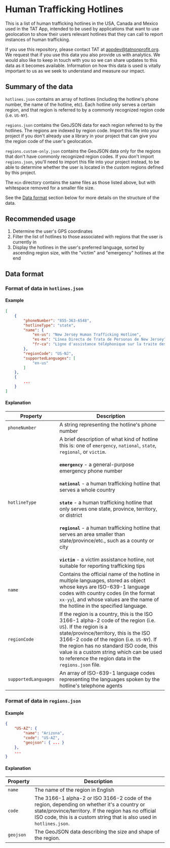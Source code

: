 # Human Trafficking Hotlines

This is a list of human trafficking hotlines in the USA, Canada and Mexico used in the TAT App, intended to be used by applications that want to use geolocation to show their users relevant hotlines that they can call to report instances of human trafficking.

If you use this repository, please contact TAT at appdev@tatnonprofit.org. We request that if you use this data you also provide us with analytics. We would also like to keep in touch with you so we can share updates to this data as it becomes available. Information on how this data is used is vitally important to us as we seek to understand and measure our impact.

## Summary of the data

`hotlines.json` contains an array of hotlines (including the hotline's phone number, the name of the hotline, etc). Each hotline only serves a certain region, and that region is referred to by a commonly recognized region code (i.e. `US-NY`).

`regions.json` contains the GeoJSON data for each region referred to by the hotlines. The regions are indexed by region code. Import this file into your project if you don't already use a library in your project that can give you the region code of the user's geolocation.

`regions.custom-only.json` contains the GeoJSON data only for the regions that don't have commonly recognized region codes. If you don't import `regions.json`, you'll need to import this file into your project instead, to be able to determine whether the user is located in the custom regions defined by this project.

The `min` directory contains the same files as those listed above, but with whitespace removed for a smaller file size.

See the [Data format](#data-format) section below for more details on the structure of the data.

## Recommended usage

1. Determine the user's GPS coordinates
1. Filter the list of hotlines to those associated with regions that the user is currently in
1. Display the hotlines in the user's preferred language, sorted by ascending region size, with the "victim" and "emergency" hotlines at the end

## Data format

### Format of data in `hotlines.json`

#### Example

```json
[
    {
        "phoneNumber": "855-363-6548",
        "hotlineType": "state",
        "name": {
            "en-us": "New Jersey Human Trafficking Hotline",
            "es-mx": "Línea Directa de Trata de Personas de New Jersey",
            "fr-ca": "Ligne d'assistance téléphonique sur la traite des êtres humains au New Jersey"
        },
        "regionCode": "US-NJ",
        "supportedLanguages": [
            "en-us"
        ]
    },
    {
        ...
    }
]
```

#### Explanation

| Property | Description |
|----------|-------------|
| `phoneNumber` | A string representing the hotline's phone number |
| `hotlineType` | A brief description of what kind of hotline this is: one of `emergency`, `national`, `state`, `regional`, or `victim`.<br><br>**`emergency`** - a general-purpose emergency phone number <br><br>**`national`** - a human trafficking hotline that serves a whole country<br><br>**`state`** - a human trafficking hotline that only serves one state, province, territory, or district <br><br>**`regional`** - a human trafficking hotline that serves an area smaller than state/province/etc., such as a county or city <br><br>**`victim`** - a victim assistance hotline, not suitable for reporting trafficking tips |
| `name` | Contains the official name of the hotline in multiple languages, stored as object whose keys are ISO-639-1 language codes with country codes (in the format `xx-yy`), and whose values are the name of the hotline in the specified language. |
| `regionCode` | If the region is a country, this is the ISO 3166-1 alpha-2 code of the region (i.e. `US`). If the region is a state/province/territory, this is the ISO 3166-2 code of the region (i.e. `US-NY`). If the region has no standard ISO code, this value is a custom string which can be used to reference the region data in the `regions.json` file. |
| `supportedLanguages` | An array of ISO-639-1 language codes representing the languages spoken by the hotline's telephone agents |


### Format of data in `regions.json`

#### Example

```json
{
    "US-AZ": {
        "name": "Arizona",
        "code": "US-AZ",
        "geojson": { ... }
    },
    ...
}
```

#### Explanation

| Property | Description |
|----------|-------------|
| `name` | The name of the region in English |
| `code` | The 3166-1 alpha-2 or ISO 3166-2 code of the region, depending on whether it's a country or state/province/territory. If the region has no official ISO code, this is a custom string that is also used in `hotlines.json`. |
| `geojson` | The GeoJSON data describing the size and shape of the region. | 

